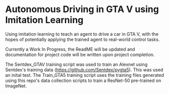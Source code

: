 # Autonomous Driving in GTA V using Imitation Learning

Using imitation learning to teach an agent to drive a car in GTA V, with the hopes of potentially applying the trained agent to real-world control tasks. 

Currently a Work In Progress, the ReadME will be updated and documentation for project code will be written upon project completion.

The Sentdex_GTAV training script was used to train an Alexnet using Sentdex's training data (https://github.com/Sentdex/pygta5). This was used an inital test. 
The Train_GTA5 training script uses the training files generated using this repo's data collection scripts to train a ResNet-50 pre-trained on ImageNet. 
